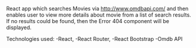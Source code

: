 React app which searches Movies via http://www.omdbapi.com/ and then enables user to view more details about movie from a list of search results. If no results could be found, then the Error 404 component will be displayed.

Technologies used: 
-React,
-React Router,
-React Bootstrap
-Omdb API
